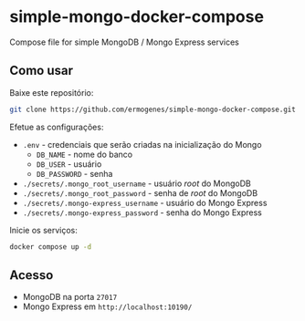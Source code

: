 # simple-mongo-docker-compose
Compose file for simple MongoDB / Mongo Express services

## Como usar

Baixe este repositório:

```bash
git clone https://github.com/ermogenes/simple-mongo-docker-compose.git
```

Efetue as configurações:
- `.env` - credenciais que serão criadas na inicialização do Mongo
    - `DB_NAME` - nome do banco
    - `DB_USER` - usuário
    - `DB_PASSWORD` - senha
- `./secrets/.mongo_root_username` - usuário _root_ do MongoDB
- `./secrets/.mongo_root_password` -  senha de _root_ do MongoDB
- `./secrets/.mongo-express_username` - usuário do Mongo Express
- `./secrets/.mongo-express_password` - senha do Mongo Express

Inicie os serviços:

```bash
docker compose up -d
```

## Acesso

- MongoDB na porta `27017`
- Mongo Express em `http://localhost:10190/`
